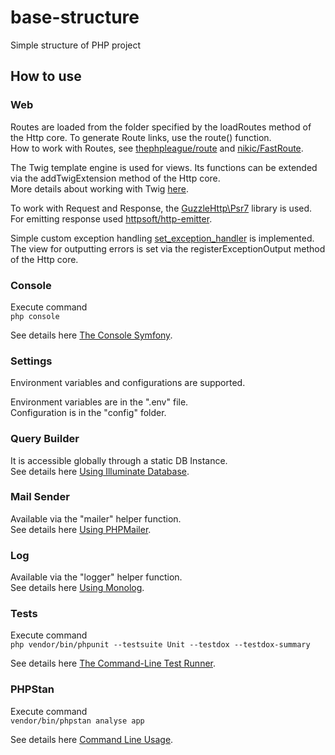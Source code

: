 # base-structure
Simple structure of PHP project

## How to use 

### Web

Routes are loaded from the folder specified by the loadRoutes method of the Http core. To generate Route links, use the route() function.<br>
How to work with Routes, see [thephpleague/route](https://github.com/thephpleague/route) and [nikic/FastRoute](https://github.com/nikic/FastRoute).

The Twig template engine is used for views. Its functions can be extended via the addTwigExtension method of the Http core.<br>
More details about working with Twig [here](https://twig.symfony.com/documentation).

To work with Request and Response, the [GuzzleHttp\Psr7](https://github.com/guzzle/psr7) library is used.<br>
For emitting response used [httpsoft/http-emitter](https://github.com/httpsoft/http-emitter).

Simple custom exception handling [set_exception_handler](https://www.php.net/manual/en/function.set-exception-handler.php) is implemented.<br>
The view for outputting errors is set via the registerExceptionOutput method of the Http core.

### Console

Execute command<br>
`php console`

See details here [The Console Symfony](https://symfony.com/doc/current/components/console.html#learn-more).

### Settings

Environment variables and configurations are supported.

Environment variables are in the ".env" file.<br>
Configuration is in the "config" folder.

### Query Builder

It is accessible globally through a static DB Instance.<br>
See details here [Using Illuminate Database](https://laravel.com/docs/11.x/queries).

### Mail Sender

Available via the "mailer" helper function.<br>
See details here [Using PHPMailer](https://github.com/PHPMailer/PHPMailer/tree/master/examples).

### Log

Available via the "logger" helper function.<br>
See details here [Using Monolog](https://github.com/Seldaek/monolog/blob/main/doc/01-usage.md).

### Tests
Execute command<br>
`php vendor/bin/phpunit --testsuite Unit --testdox --testdox-summary`

See details here [The Command-Line Test Runner](https://docs.phpunit.de/en/11.5/textui.html).

### PHPStan
Execute command<br>
`vendor/bin/phpstan analyse app`

See details here [Command Line Usage](https://phpstan.org/user-guide/command-line-usage).
